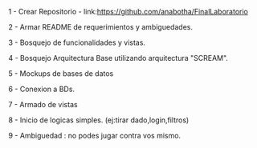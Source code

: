 1 - Crear Repositorio 
    - link:https://github.com/anabotha/FinalLaboratorio

2 - Armar README de requerimientos y ambiguedades.

3 - Bosquejo de funcionalidades y vistas.

4 - Bosquejo Arquitectura Base utilizando arquitectura "SCREAM".

5 - Mockups de bases de datos 

6 - Conexion a BDs.

7 - Armado de vistas

8 - Inicio de logicas simples. (ej:tirar dado,login,filtros)

9 - Ambiguedad : no podes jugar contra vos mismo.